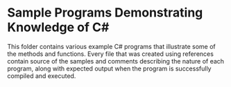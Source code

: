 # Sample Programs Demonstrating Knowledge of C#

This folder contains various example C# programs that illustrate some of the methods and functions.
Every file that was created using references contain source of the samples and comments describing the nature of each program,
along with expected output when the program is successfully compiled and executed.

